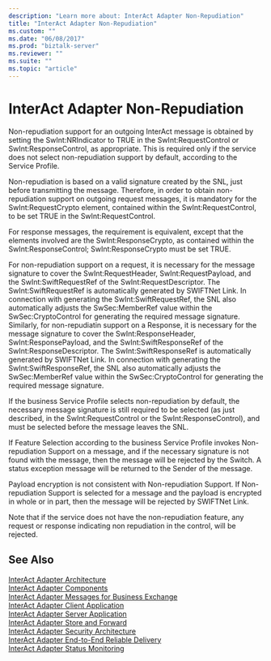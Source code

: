 ```yaml
---
description: "Learn more about: InterAct Adapter Non-Repudiation"
title: "InterAct Adapter Non-Repudiation"
ms.custom: ""
ms.date: "06/08/2017"
ms.prod: "biztalk-server"
ms.reviewer: ""
ms.suite: ""
ms.topic: "article"
---
```

# InterAct Adapter Non-Repudiation
Non-repudiation support for an outgoing InterAct message is obtained by setting the SwInt:NRIndicator to TRUE in the SwInt:RequestControl or SwInt:ResponseControl, as appropriate. This is required only if the service does not select non-repudiation support by default, according to the Service Profile.  
  
 Non-repudiation is based on a valid signature created by the SNL, just before transmitting the message. Therefore, in order to obtain non-repudiation support on outgoing request messages, it is mandatory for the SwInt:RequestCrypto element, contained within the SwInt:RequestControl, to be set TRUE in the SwInt:RequestControl.  
  
 For response messages, the requirement is equivalent, except that the elements involved are the SwInt:ResponseCrypto, as contained within the SwInt:ResponseControl; SwInt:ResponseCrypto must be set TRUE.  
  
 For non-repudiation support on a request, it is necessary for the message signature to cover the SwInt:RequestHeader, SwInt:RequestPayload, and the SwInt:SwiftRequestRef of the SwInt:RequestDescriptor. The SwInt:SwiftRequestRef is automatically generated by SWIFTNet Link. In connection with generating the SwInt:SwiftRequestRef, the SNL also automatically adjusts the SwSec:MemberRef value within the SwSec:CryptoControl for generating the required message signature. Similarly, for non-repudiatin support on a Response, it is necessary for the message signature to cover the SwInt:ResponseHeader, SwInt:ResponsePayload, and the SwInt:SwiftResponseRef of the SwInt:ResponseDescriptor. The SwInt:SwiftResponseRef is automatically generated by SWIFTNet Link. In connection with generating the SwInt:SwiftResponseRef, the SNL also automatically adjusts the SwSec:MemberRef value within the SwSec:CryptoControl for generating the required message signature.  
  
 If the business Service Profile selects non-repudiation by default, the necessary message signature is still required to be selected (as just described, in the SwInt:RequestControl or the SwInt:ResponseControl), and must be selected before the message leaves the SNL.  
  
 If Feature Selection according to the business Service Profile invokes Non-repudiation Support on a message, and if the necessary signature is not found with the message, then the message will be rejected by the Switch. A status exception message will be returned to the Sender of the message.  
  
 Payload encryption is not consistent with Non-repudiation Support. If Non-repudiation Support is selected for a message and the payload is encrypted in whole or in part, then the message will be rejected by SWIFTNet Link.  
  
 Note that if the service does not have the non-repudiation feature, any request or response indicating non repudiation in the control, will be rejected.  
  
## See Also  
 [InterAct Adapter Architecture](../../adapters-and-accelerators/fileact-interact/interact-adapter-architecture.md)   
 [InterAct Adapter Components](../../adapters-and-accelerators/fileact-interact/interact-adapter-components.md)   
 [InterAct Adapter Messages for Business Exchange](../../adapters-and-accelerators/fileact-interact/interact-adapter-messages-for-business-exchange.md)   
 [InterAct Adapter Client Application](../../adapters-and-accelerators/fileact-interact/interact-adapter-client-application.md)   
 [InterAct Adapter Server Application](../../adapters-and-accelerators/fileact-interact/interact-adapter-server-application.md)   
 [InterAct Adapter Store and Forward](../../adapters-and-accelerators/fileact-interact/interact-adapter-store-and-forward.md)   
 [InterAct Adapter Security Architecture](../../adapters-and-accelerators/fileact-interact/interact-adapter-security-architecture.md)   
 [InterAct Adapter End-to-End Reliable Delivery](../../adapters-and-accelerators/fileact-interact/interact-adapter-end-to-end-reliable-delivery.md)   
 [InterAct Adapter Status Monitoring](../../adapters-and-accelerators/fileact-interact/interact-adapter-status-monitoring.md)
